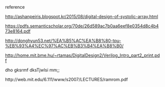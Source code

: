 reference

http://ashanpeiris.blogspot.kr/2015/08/digital-design-of-systolic-array.html


https://pdfs.semanticscholar.org/70de/26d589ac7b0aa6eef8e0354d8c4b473e8164.pdf 

http://donghyun53.net/%EA%B5%AC%EA%B8%80-tpu-%EB%93%A4%EC%97%AC%EB%B3%B4%EA%B8%B0/


http://home.mit.bme.hu/~rtamas/DigitalDesign2/Verilog_Intro_part2_print.pdf

dho gksrmf dksTjwlsi mm;;

<Rom data>
http://web.mit.edu/6.111/www/s2007/LECTURES/ramrom.pdf
